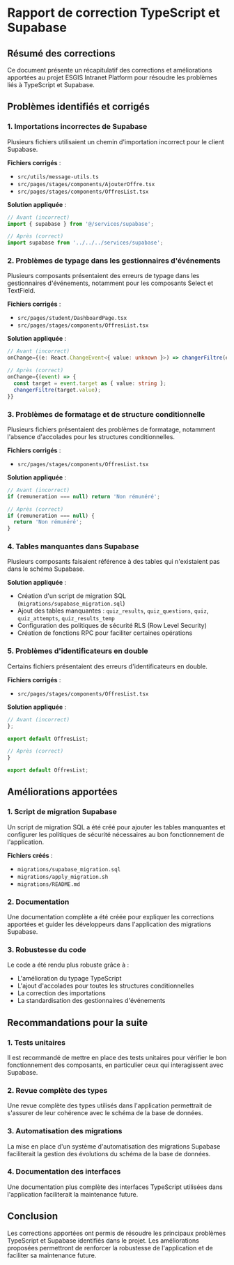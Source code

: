 # Rapport de correction TypeScript et Supabase

## Résumé des corrections

Ce document présente un récapitulatif des corrections et améliorations apportées au projet ESGIS Intranet Platform pour résoudre les problèmes liés à TypeScript et Supabase.

## Problèmes identifiés et corrigés

### 1. Importations incorrectes de Supabase

Plusieurs fichiers utilisaient un chemin d'importation incorrect pour le client Supabase.

**Fichiers corrigés** :
- `src/utils/message-utils.ts`
- `src/pages/stages/components/AjouterOffre.tsx`
- `src/pages/stages/components/OffresList.tsx`

**Solution appliquée** :
```typescript
// Avant (incorrect)
import { supabase } from '@/services/supabase';

// Après (correct)
import supabase from '../../../services/supabase';
```

### 2. Problèmes de typage dans les gestionnaires d'événements

Plusieurs composants présentaient des erreurs de typage dans les gestionnaires d'événements, notamment pour les composants Select et TextField.

**Fichiers corrigés** :
- `src/pages/student/DashboardPage.tsx`
- `src/pages/stages/components/OffresList.tsx`

**Solution appliquée** :
```typescript
// Avant (incorrect)
onChange={(e: React.ChangeEvent<{ value: unknown }>) => changerFiltre(e.target.value as string)}

// Après (correct)
onChange={(event) => {
  const target = event.target as { value: string };
  changerFiltre(target.value);
}}
```

### 3. Problèmes de formatage et de structure conditionnelle

Plusieurs fichiers présentaient des problèmes de formatage, notamment l'absence d'accolades pour les structures conditionnelles.

**Fichiers corrigés** :
- `src/pages/stages/components/OffresList.tsx`

**Solution appliquée** :
```typescript
// Avant (incorrect)
if (remuneration === null) return 'Non rémunéré';

// Après (correct)
if (remuneration === null) {
  return 'Non rémunéré';
}
```

### 4. Tables manquantes dans Supabase

Plusieurs composants faisaient référence à des tables qui n'existaient pas dans le schéma Supabase.

**Solution appliquée** :
- Création d'un script de migration SQL (`migrations/supabase_migration.sql`)
- Ajout des tables manquantes : `quiz_results`, `quiz_questions`, `quiz`, `quiz_attempts`, `quiz_results_temp`
- Configuration des politiques de sécurité RLS (Row Level Security)
- Création de fonctions RPC pour faciliter certaines opérations

### 5. Problèmes d'identificateurs en double

Certains fichiers présentaient des erreurs d'identificateurs en double.

**Fichiers corrigés** :
- `src/pages/stages/components/OffresList.tsx`

**Solution appliquée** :
```typescript
// Avant (incorrect)
};

export default OffresList;

// Après (correct)
}

export default OffresList;
```

## Améliorations apportées

### 1. Script de migration Supabase

Un script de migration SQL a été créé pour ajouter les tables manquantes et configurer les politiques de sécurité nécessaires au bon fonctionnement de l'application.

**Fichiers créés** :
- `migrations/supabase_migration.sql`
- `migrations/apply_migration.sh`
- `migrations/README.md`

### 2. Documentation

Une documentation complète a été créée pour expliquer les corrections apportées et guider les développeurs dans l'application des migrations Supabase.

### 3. Robustesse du code

Le code a été rendu plus robuste grâce à :
- L'amélioration du typage TypeScript
- L'ajout d'accolades pour toutes les structures conditionnelles
- La correction des importations
- La standardisation des gestionnaires d'événements

## Recommandations pour la suite

### 1. Tests unitaires

Il est recommandé de mettre en place des tests unitaires pour vérifier le bon fonctionnement des composants, en particulier ceux qui interagissent avec Supabase.

### 2. Revue complète des types

Une revue complète des types utilisés dans l'application permettrait de s'assurer de leur cohérence avec le schéma de la base de données.

### 3. Automatisation des migrations

La mise en place d'un système d'automatisation des migrations Supabase faciliterait la gestion des évolutions du schéma de la base de données.

### 4. Documentation des interfaces

Une documentation plus complète des interfaces TypeScript utilisées dans l'application faciliterait la maintenance future.

## Conclusion

Les corrections apportées ont permis de résoudre les principaux problèmes TypeScript et Supabase identifiés dans le projet. Les améliorations proposées permettront de renforcer la robustesse de l'application et de faciliter sa maintenance future.
